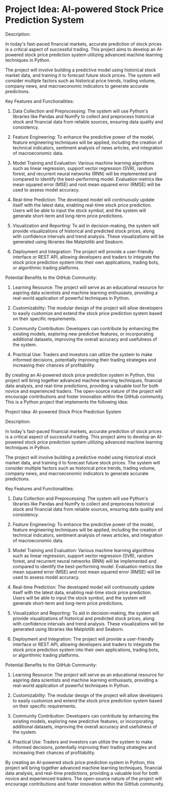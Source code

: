 # Project Idea: AI-powered Stock Price Prediction System

Description: 

In today's fast-paced financial markets, accurate prediction of stock prices is a critical aspect of successful trading. This project aims to develop an AI-powered stock price prediction system utilizing advanced machine learning techniques in Python.

The project will involve building a predictive model using historical stock market data, and training it to forecast future stock prices. The system will consider multiple factors such as historical price trends, trading volume, company news, and macroeconomic indicators to generate accurate predictions.

Key Features and Functionalities:

1. Data Collection and Preprocessing: The system will use Python's libraries like Pandas and NumPy to collect and preprocess historical stock and financial data from reliable sources, ensuring data quality and consistency.

2. Feature Engineering: To enhance the predictive power of the model, feature engineering techniques will be applied, including the creation of technical indicators, sentiment analysis of news articles, and integration of macroeconomic data.

3. Model Training and Evaluation: Various machine learning algorithms such as linear regression, support vector regression (SVR), random forest, and recurrent neural networks (RNN) will be implemented and compared to identify the best-performing model. Evaluation metrics like mean squared error (MSE) and root mean squared error (RMSE) will be used to assess model accuracy.

4. Real-time Prediction: The developed model will continuously update itself with the latest data, enabling real-time stock price prediction. Users will be able to input the stock symbol, and the system will generate short-term and long-term price predictions.

5. Visualization and Reporting: To aid in decision-making, the system will provide visualizations of historical and predicted stock prices, along with confidence intervals and trend analysis. These visualizations will be generated using libraries like Matplotlib and Seaborn.

6. Deployment and Integration: The project will provide a user-friendly interface or REST API, allowing developers and traders to integrate the stock price prediction system into their own applications, trading bots, or algorithmic trading platforms.

Potential Benefits to the GitHub Community:

1. Learning Resource: The project will serve as an educational resource for aspiring data scientists and machine learning enthusiasts, providing a real-world application of powerful techniques in Python.

2. Customizability: The modular design of the project will allow developers to easily customize and extend the stock price prediction system based on their specific requirements.

3. Community Contribution: Developers can contribute by enhancing the existing models, exploring new predictive features, or incorporating additional datasets, improving the overall accuracy and usefulness of the system.

4. Practical Use: Traders and investors can utilize the system to make informed decisions, potentially improving their trading strategies and increasing their chances of profitability.

By creating an AI-powered stock price prediction system in Python, this project will bring together advanced machine learning techniques, financial data analysis, and real-time predictions, providing a valuable tool for both novice and experienced traders. The open-source nature of the project will encourage contributions and foster innovation within the GitHub community.
This is a Python project that implements the following idea:

Project Idea: AI-powered Stock Price Prediction System

Description: 

In today's fast-paced financial markets, accurate prediction of stock prices is a critical aspect of successful trading. This project aims to develop an AI-powered stock price prediction system utilizing advanced machine learning techniques in Python.

The project will involve building a predictive model using historical stock market data, and training it to forecast future stock prices. The system will consider multiple factors such as historical price trends, trading volume, company news, and macroeconomic indicators to generate accurate predictions.

Key Features and Functionalities:

1. Data Collection and Preprocessing: The system will use Python's libraries like Pandas and NumPy to collect and preprocess historical stock and financial data from reliable sources, ensuring data quality and consistency.

2. Feature Engineering: To enhance the predictive power of the model, feature engineering techniques will be applied, including the creation of technical indicators, sentiment analysis of news articles, and integration of macroeconomic data.

3. Model Training and Evaluation: Various machine learning algorithms such as linear regression, support vector regression (SVR), random forest, and recurrent neural networks (RNN) will be implemented and compared to identify the best-performing model. Evaluation metrics like mean squared error (MSE) and root mean squared error (RMSE) will be used to assess model accuracy.

4. Real-time Prediction: The developed model will continuously update itself with the latest data, enabling real-time stock price prediction. Users will be able to input the stock symbol, and the system will generate short-term and long-term price predictions.

5. Visualization and Reporting: To aid in decision-making, the system will provide visualizations of historical and predicted stock prices, along with confidence intervals and trend analysis. These visualizations will be generated using libraries like Matplotlib and Seaborn.

6. Deployment and Integration: The project will provide a user-friendly interface or REST API, allowing developers and traders to integrate the stock price prediction system into their own applications, trading bots, or algorithmic trading platforms.

Potential Benefits to the GitHub Community:

1. Learning Resource: The project will serve as an educational resource for aspiring data scientists and machine learning enthusiasts, providing a real-world application of powerful techniques in Python.

2. Customizability: The modular design of the project will allow developers to easily customize and extend the stock price prediction system based on their specific requirements.

3. Community Contribution: Developers can contribute by enhancing the existing models, exploring new predictive features, or incorporating additional datasets, improving the overall accuracy and usefulness of the system.

4. Practical Use: Traders and investors can utilize the system to make informed decisions, potentially improving their trading strategies and increasing their chances of profitability.

By creating an AI-powered stock price prediction system in Python, this project will bring together advanced machine learning techniques, financial data analysis, and real-time predictions, providing a valuable tool for both novice and experienced traders. The open-source nature of the project will encourage contributions and foster innovation within the GitHub community.